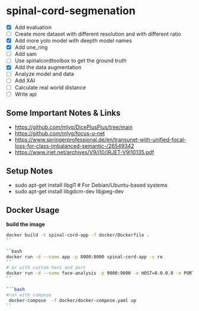 # spinal-cord-segmenation

- [x] Add evaluation
- [ ] Create more dataset with different resolution and with different ratio
- [x] Add more yolo model with deepth model names
- [x] Add one_ring
- [ ] Add sam
- [ ] Use spinalcordtoolbox to get the ground truth
- [x] Add the data augmentation
- [ ] Analyze model and data
- [ ] Add XAI
- [ ] Calculate real world distance
- [ ] Write api

## Some Important Notes & Links

- <https://github.com/mlyg/DicePlusPlus/tree/main>
- <https://github.com/mlyg/focus-u-net>
- <https://www.springerprofessional.de/en/transunet-with-unified-focal-loss-for-class-imbalanced-semantic-/26549342>
- <https://www.irjet.net/archives/V9/i10/IRJET-V9I10135.pdf>

## Setup Notes

- sudo apt-get install libgl1  # For Debian/Ubuntu-based systems  
- sudo apt-get install libgdcm-dev libjpeg-dev

## Docker Usage

**build the image**

```bash
docker build -t spinal-cord-app -f docker/Dockerfile .  
``

``bash
docker run -d --name app -p 8000:8000 spinal-cord-app -v re
``  
# or with custom host and port
docker run -d --name face-analysis -p 9000:9000 -e HOST=0.0.0.0 -e PORT=9000 face-analysis-app
``

```bash
#run with compose
 docker-compose  -f docker/docker-compose.yaml up
``
